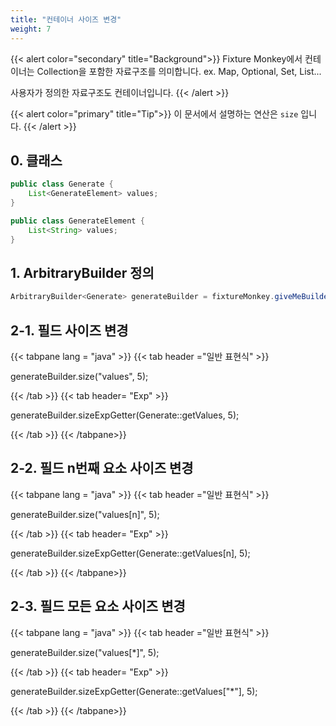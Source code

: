 ```yaml
---
title: "컨테이너 사이즈 변경"
weight: 7
---
```


{{< alert color="secondary" title="Background">}}
Fixture Monkey에서 컨테이너는 Collection을 포함한 자료구조를 의미합니다.
ex. Map, Optional, Set, List...

사용자가 정의한 자료구조도 컨테이너입니다.
{{< /alert >}}

{{< alert color="primary" title="Tip">}}
이 문서에서 설명하는 연산은 `size` 입니다.
{{< /alert >}}


## 0. 클래스

```java
public class Generate {
	List<GenerateElement> values;
}

public class GenerateElement {
	List<String> values;
}
```

## 1. ArbitraryBuilder 정의

```java
ArbitraryBuilder<Generate> generateBuilder = fixtureMonkey.giveMeBuilder(Generate.class);
```

## 2-1. 필드 사이즈 변경

{{< tabpane lang = "java" >}}
{{< tab header ="일반 표현식" >}}

generateBuilder.size("values", 5);

{{< /tab >}}
{{< tab header= "Exp" >}}

generateBuilder.sizeExpGetter(Generate::getValues, 5);

{{< /tab >}}
{{< /tabpane>}}


## 2-2. 필드 n번째 요소 사이즈 변경

{{< tabpane lang = "java" >}}
{{< tab header ="일반 표현식" >}}

generateBuilder.size("values[n]", 5);

{{< /tab >}}
{{< tab header= "Exp" >}}

generateBuilder.sizeExpGetter(Generate::getValues[n], 5);

{{< /tab >}}
{{< /tabpane>}}

## 2-3. 필드 모든 요소 사이즈 변경

{{< tabpane lang = "java" >}}
{{< tab header ="일반 표현식" >}}

generateBuilder.size("values[*]", 5);

{{< /tab >}}
{{< tab header= "Exp" >}}

generateBuilder.sizeExpGetter(Generate::getValues["*"], 5);

{{< /tab >}}
{{< /tabpane>}}
